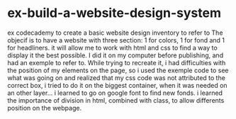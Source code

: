 # ex-build-a-website-design-system
ex codecademy to create a basic website design inventory to refer to
The objecif is to have a website with three section: 1 for colors, 1 for fond and 1 for headliners. it will allow me to work with html and css to find a way to display it the best possible. 
I did it on my computer before publishing, and had an exemple to refer to. 
While trying to recreate it, i had difficulties with the position of my elements on the page, so i used the exemple code to see what was going on and realized that my css code was not attributed to the correct box, i tried to do it on the biggest container, when it was needed on an other layer... 
i learned to go on google font to find new fonds. 
i learned the importance of division in html, combined with class, to allow differents position on the webpage.
